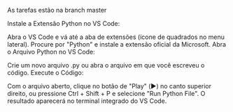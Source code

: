As tarefas estão na branch master

Instale a Extensão Python no VS Code:

Abra o VS Code e vá até a aba de extensões (ícone de quadrados no menu lateral).
Procure por "Python" e instale a extensão oficial da Microsoft.
Abra o Arquivo Python no VS Code:

Crie um novo arquivo .py ou abra o arquivo em que você escreveu o código.
Execute o Código:

Com o arquivo aberto, clique no botão de "Play" (▶️) no canto superior direito, ou pressione Ctrl + Shift + P e selecione "Run Python File".
O resultado aparecerá no terminal integrado do VS Code.
